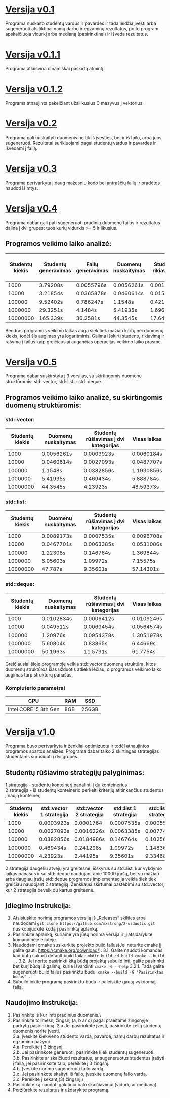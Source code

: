 # [Versija v0.1](https://github.com/mxstrong/2-uzduotis/releases/tag/v0.1)
Programa nuskaito studentų vardus ir pavardes ir tada leidžia įvesti 
arba sugeneruoti atsitiktinai namų darbų ir egzaminų rezultatus, po to program
apskaičiuoja vidurkį arba medianą (pasirinktinai) ir išveda rezultatus.
# [Versija v0.1.1](https://github.com/mxstrong/2-uzduotis/releases/tag/v0.1.1)
Programa atlaisvina dinamiškai paskirtą atmintį.
# [Versija v0.1.2](https://github.com/mxstrong/2-uzduotis/releases/tag/v0.1.2)
Programa atnaujinta pakeičiant užsilikusius C masyvus į vektorius.
# [Versija v0.2](https://github.com/mxstrong/2-uzduotis/releases/tag/v0.2)
Programa gali nuskaityti duomenis ne tik iš įvesties, bet ir iš failo, arba juos sugeneruoti. Rezultatai surikiuojami pagal studentų vardus ir pavardes ir išvedami į failą.
# [Versija v0.3](https://github.com/mxstrong/2-uzduotis/releases/tag/v0.3)
Programa pertvarkyta į daug mažesnių kodo bei antraščių failų ir pradėtos naudoti išimtys.
# [Versija v0.4](https://github.com/mxstrong/2-uzduotis/releases/tag/v0.4)
Programa dabar gali pati sugeneruoti pradinių duomenų failus ir rezultatus dalina į dvi grupes: tuos kurių vidurkis >= 5 ir likusius.

## Programos veikimo laiko analizė:
Studentų kiekis | Studentų generavimas | Failų generavimas | Duomenų nuskaitymas | Studentų rikiavimas | Studentų rūšiavimas į dvi kategorijas | Pažangių studentų surašymas į failą | Nepažangių studentų surašymas į failą | Visas programos veikimo laikas
--------------- | -------------------- | ----------------- | ------------------- | ------------------- | ------------------------------------- | ----------------------------------- | ------------------------------------- | ------------------------------
1000 | 3.79208s | 0.0055796s | 0.0056261s | 0.0015246s | 0.0003923s | 0.0051052s | 0.00039824s | 17.2514s
10000 | 3.21854s | 0.0365878s | 0.0460614s | 0.0152302s | 0.0027093s | 0.0355636s | 0.0372222s | 13.7339s
100000 | 9.52402s | 0.786247s | 1.1548s | 0.421733s | 0.0382856s | 0.414563s | 0.307117s | 27.857s
1000000 | 29.3251s | 4.1484s | 5.41935s | 1.69674s | 0.469434s | 3.55203s | 3.61551s | 32.1945s
10000000 | 165.339s | 36.2581s | 44.3545s | 17.6408s | 4.23923s | 36.4908s | 42.16s | 164.168s

Bendras programos veikimo laikas auga šiek tiek mažiau kartų nei duomenų kiekis, todėl šis augimas yra logaritminis. Galima išskirti studentų rikiavimą ir rašymą į failus kaip greičiausiai augančias operacijas veikimo laiko prasme.

# [Versija v0.5](https://github.com/mxstrong/2-uzduotis/releases/tag/v0.5)
Programa dabar suskirstyta į 3 versijas, su skirtingomis duomenų struktūromis: std::vector, std::list ir std::deque.

## Programos veikimo laiko analizė, su skirtingomis duomenų struktūromis:

### std::vector:
Studentų kiekis | Duomenų nuskaitymas | Studentų rūšiavimas į dvi kategorijas | Visas laikas
--------------- | ------------------- | ------------------------------------- | ------------
1000 | 0.0056261s | 0.0003923s | 0.0060184s
10000 | 0.0460614s | 0.0027093s | 0.0487707s
100000 | 1.1548s | 0.0382856s | 1.1930856s
1000000 | 5.41935s | 0.469434s | 5.888784s
10000000 | 44.3545s | 4.23923s | 48.59373s

### std::list:
Studentų kiekis | Duomenų nuskaitymas | Studentų rūšiavimas į dvi kategorijas | Visas laikas
--------------- | ------------------- | ------------------------------------- | ------------
1000 | 0.0089173s | 0.0007535s | 0.0096708s
10000 | 0.0467701s | 0.0063385s | 0.0531086s
100000 | 1.22308s | 0.146764s | 1.369844s
1000000 | 6.05603s | 1.09972s | 7.15575s
10000000 | 47.787s | 9.35601s | 57.14301s

### std::deque:
Studentų kiekis | Duomenų nuskaitymas | Studentų rūšiavimas į dvi kategorijas | Visas laikas
--------------- | ------------------- | ------------------------------------- | ------------
1000 | 0.0102834s | 0.0006412s | 0.0109246s
10000 | 0.049512s | 0.0069454s | 0.0564574s
100000 | 1.20976s | 0.0954378s | 1.3051978s
1000000 | 5.60804s | 0.83865s | 6.44669s
10000000 | 50.1963s | 11.5791s | 61.7754s

Greičiausiai šioje programoje veikia std::vector duomenų struktūra, kitos duomenų struktūros šias užduotis atlieka lėčiau, o programos veikimo laiko augimas tarp struktūrų panašus.

### Kompiuterio parametrai
CPU | RAM | SSD
--- | --- | ---
Intel CORE i5 8th Gen | 8GB | 256GB

# [Versija v1.0](https://github.com/mxstrong/2-uzduotis/releases/tag/v1.0)
Programa buvo pertvarkyta ir ženkliai optimizuota ir todėl atnaujintos programos spartos analizės. Programa dabar taiko 2 skirtingas strategijas studentams surūšiuoti į dvi grupes.

## Studentų rūšiavimo strategijų palyginimas:
1 strategija - studentų konteinerį padalinti į du konteinerius\
2 strategija - iš studentų konteinerio perkelti kriterijų atitinkančius studentus į naują konteinerį

Studentų kiekis | std::vector 1 strategija | std::vector 2 strategija | std::list 1 strategija | std::list 2 strategija | std::deque 1 strategija | std::deque 2 strategija
--------------- | ------------------------ | ------------------------ | ---------------------- | ---------------------- | ---------------------- | -----------------------
1000 | 0.0003923s | 0.0001764 | 0.0007535s | 0.0005547s | 0.0006412s |  0.0004933s
10000 | 0.0027093s | 0.0016226s | 0.0063385s | 0.0077404s | 0.0069454s | 0.0070327s
100000 | 0.0382856s | 0.0184986s | 0.146764s | 0.102567s | 0.0954378s | 0.0729289s
1000000 | 0.469434s | 0.241298s | 1.09972s | 1.14836s | 0.83865s | 0.769068s
10000000 | 4.23923s | 2.44195s | 9.35601s | 9.33468s | 11.5791s | 7.82477s

2 strategija daugeliu atvejų yra greitesnė, išskyrus su std::list, kur vykdymo laikas panašus ir su std::deque naudojant apie 10000 įrašų, bet su mažiau arba daugiau įrašų std::deque programos implementacija veikia šiek tiek greičiau naudojant 2 strategiją. Ženkliausi skirtumai pastebimi su std::vector, kur 2 strategija beveik du kartus greitesnė.

## Įdiegimo instrukcija:
1. Atsisiųskite norimą programos versiją iš „Releases“ skilties arba naudodami `git clone https://github.com/mxstrong/2-uzduotis.git` nusikopijuokite kodą į pasirinktą aplanką.
2. Pasirinkite aplanką, kuriame yra jūsų norima versija ir jį atsidarykite komandinėje eilutėje.
3. Naudodami cmake susikurkite projekto build failus(Jei neturite cmake jį galite gauti: https://cmake.org/download/):
3.1. Galite naudoti komandas kad būtų sukurti default build failai: 
`mkdir build
cd build
cmake --build ..`
3.2. Jei norite pasirinkti kitą būdą projektą subuild'inti, galite pasirinkti bet kurį būdą iš galimų, kurie išvardinti `cmake -G --help`
3.2.1. Tada galite sugeneruoti build failus pasirinktu būdu:
`cmake --build -G "Pasirinktas būdas" ..`
4. Subuild'inkite programą pasirinktu būdu ir paleiskite gautą vykdomajį failą.

## Naudojimo instrukcija:
1. Pasirinkite iš kur imti pradinius duomenis.\
2. Pasirinkite tolimesnį žingsnį (a, b ar c) pagal praeitame žingsnyje padrytą pasirinkimą.
  2.a Jei pasirinkote įvesti, pasirinkite kelių studentų duomenis norite įvesti.\
  3.a. Įveskite kiekvieno studento vardą, pavardę, namų darbų rezultatus ir egzamino pažymį.\
  4.a. Pereikite į 3 žingsnį.\
  2.b. Jei pasirinkote generuoti, pasirinkite kiek studentų sugeneruoti.\
  3.b. Pasirinkite ar skaičiuoti rezultatus, ar sugeneruotus studentus įrašyti į failą, jei pasirinksite taip, pereikite į 3 žingsnį.\
  4.b. Įveskite norimo sugeneruoti failo vardą.\
  2.c. Jei pasirinkote skaityti iš failo, įveskite duomenų failo vardą.\
  3.c. Pereikite į sekantį(3) žingsnį.\
3. Pasirinkite ką naudoti galutinio balo skaičiavimui (vidurkį ar medianą).
4. Peržiūrėkite rezultatus ir uždarykite programą.
